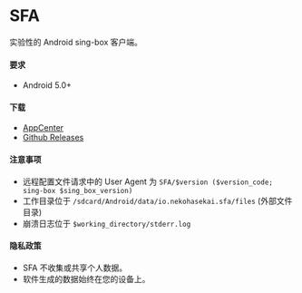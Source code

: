 # SFA

实验性的 Android sing-box 客户端。

#### 要求

* Android 5.0+

#### 下载

* [AppCenter](https://install.appcenter.ms/users/nekohasekai/apps/sfa/distribution_groups/publictest)
* [Github Releases](https://github.com/SagerNet/sing-box/releases)

#### 注意事项

* 远程配置文件请求中的 User Agent 为 `SFA/$version ($version_code; sing-box $sing_box_version)`
* 工作目录位于 `/sdcard/Android/data/io.nekohasekai.sfa/files` (外部文件目录)
* 崩溃日志位于 `$working_directory/stderr.log`

#### 隐私政策

* SFA 不收集或共享个人数据。
* 软件生成的数据始终在您的设备上。
